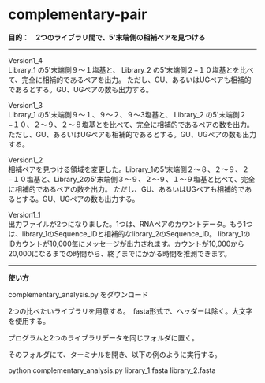 # complementary-pair


**目的：　2つのライブラリ間で、5'末端側の相補ペアを見つける**

---
Version1_4  
Library_1 の5'末端側９〜１塩基と、 Library_2 の5'末端側２−１０塩基とを比べて、完全に相補的であるペアを出力。
ただし、GU、あるいはUGペアも相補的であるとする。GU、UGペアの数も出力する。


Version1_3  
Library_1 の5'末端側９〜１、９〜２、９〜3塩基と、 Library_2 の5'末端側２−１０、２〜９、２〜８塩基とを比べて、完全に相補的であるペアの数を出力。
ただし、GU、あるいはUGペアも相補的であるとする。GU、UGペアの数も出力する。


Version1_2  
相補ペアを見つける領域を変更した。Library_1の5'末端側２〜８、２〜９、２−１０塩基と、Library_2の5'末端側３〜９、２〜９、１〜９塩基と比べて、完全に相補的であるペアの数を出力。
ただし、GU、あるいはUGペアも相補的であるとする。GU、UGペアの数も出力する。


Version1_1  
出力ファイルが2つになりました。1つは、RNAペアのカウントデータ。もう1つは、library_1のSequence_IDと相補的なlibrary_2のSequence_ID。
library_1のIDカウントが10,000毎にメッセージが出力されます。カウントが10,000から20,000になるまでの時間から、終了までにかかる時間を推測できます。

---

**使い方**

complementary_analysis.py をダウンロード

2つの比べたいライブラリを用意する。　fasta形式で、ヘッダーは除く。大文字を使用する。

プログラムと2つのライブラリデータを同じフォルダに置く。

そのフォルダにて、ターミナルを開き、以下の例のように実行する。

python complementary_analysis.py library_1.fasta library_2.fasta
